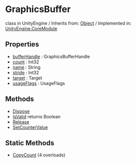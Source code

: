 # GraphicsBuffer
class in UnityEngine
 / Inherits from: <a href="https://docs.unity3d.com/6000.0/Documentation/ScriptReference/Object.html" target="_blank">Object</a> / Implemented in: <a href="https://docs.unity3d.com/6000.0/Documentation/ScriptReference/UnityEngine.CoreModule.html" target="_blank">UnityEngine.CoreModule</a>
## Properties
- <a href="https://docs.unity3d.com/6000.0/Documentation/ScriptReference/GraphicsBuffer-bufferHandle.html" target="_blank">bufferHandle</a> : GraphicsBufferHandle
- <a href="https://docs.unity3d.com/6000.0/Documentation/ScriptReference/GraphicsBuffer-count.html" target="_blank">count</a> : Int32
- <a href="https://docs.unity3d.com/6000.0/Documentation/ScriptReference/GraphicsBuffer-name.html" target="_blank">name</a> : String
- <a href="https://docs.unity3d.com/6000.0/Documentation/ScriptReference/GraphicsBuffer-stride.html" target="_blank">stride</a> : Int32
- <a href="https://docs.unity3d.com/6000.0/Documentation/ScriptReference/GraphicsBuffer-target.html" target="_blank">target</a> : Target
- <a href="https://docs.unity3d.com/6000.0/Documentation/ScriptReference/GraphicsBuffer-usageFlags.html" target="_blank">usageFlags</a> : UsageFlags
## Methods
- <a href="https://docs.unity3d.com/6000.0/Documentation/ScriptReference/GraphicsBuffer.Dispose.html" target="_blank">Dispose</a>
- <a href="https://docs.unity3d.com/6000.0/Documentation/ScriptReference/GraphicsBuffer.IsValid.html" target="_blank">IsValid</a> returns Boolean
- <a href="https://docs.unity3d.com/6000.0/Documentation/ScriptReference/GraphicsBuffer.Release.html" target="_blank">Release</a>
- <a href="https://docs.unity3d.com/6000.0/Documentation/ScriptReference/GraphicsBuffer.SetCounterValue.html" target="_blank">SetCounterValue</a>
## Static Methods
- <a href="https://docs.unity3d.com/6000.0/Documentation/ScriptReference/GraphicsBuffer.CopyCount.html" target="_blank">CopyCount</a> (4 overloads)
